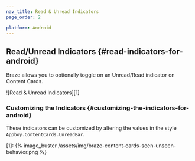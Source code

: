 ```yaml
---
nav_title: Read & Unread Indicators
page_order: 2

platform: Android
---
```


## Read/Unread Indicators {#read-indicators-for-android}

Braze allows you to optionally toggle on an Unread/Read indicator on Content Cards.

![Read & Unread Indicators][1]

### Customizing the Indicators {#customizing-the-indicators-for-android}
These indicators can be customized by altering the values in the style `Appboy.ContentCards.UnreadBar`.

[1]: {% image_buster /assets/img/braze-content-cards-seen-unseen-behavior.png %}
